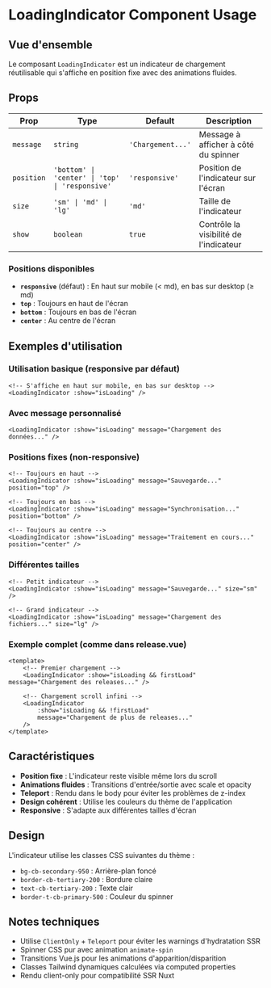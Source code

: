 # LoadingIndicator Component Usage

## Vue d'ensemble

Le composant `LoadingIndicator` est un indicateur de chargement réutilisable qui s'affiche en position fixe avec des animations fluides.

## Props

| Prop       | Type                                            | Default           | Description                            |
| ---------- | ----------------------------------------------- | ----------------- | -------------------------------------- |
| `message`  | `string`                                        | `'Chargement...'` | Message à afficher à côté du spinner   |
| `position` | `'bottom' \| 'center' \| 'top' \| 'responsive'` | `'responsive'`    | Position de l'indicateur sur l'écran   |
| `size`     | `'sm' \| 'md' \| 'lg'`                          | `'md'`            | Taille de l'indicateur                 |
| `show`     | `boolean`                                       | `true`            | Contrôle la visibilité de l'indicateur |

### Positions disponibles

- **`responsive`** (défaut) : En haut sur mobile (< md), en bas sur desktop (≥ md)
- **`top`** : Toujours en haut de l'écran
- **`bottom`** : Toujours en bas de l'écran
- **`center`** : Au centre de l'écran

## Exemples d'utilisation

### Utilisation basique (responsive par défaut)

```vue
<!-- S'affiche en haut sur mobile, en bas sur desktop -->
<LoadingIndicator :show="isLoading" />
```

### Avec message personnalisé

```vue
<LoadingIndicator :show="isLoading" message="Chargement des données..." />
```

### Positions fixes (non-responsive)

```vue
<!-- Toujours en haut -->
<LoadingIndicator :show="isLoading" message="Sauvegarde..." position="top" />

<!-- Toujours en bas -->
<LoadingIndicator :show="isLoading" message="Synchronisation..." position="bottom" />

<!-- Toujours au centre -->
<LoadingIndicator :show="isLoading" message="Traitement en cours..." position="center" />
```

### Différentes tailles

```vue
<!-- Petit indicateur -->
<LoadingIndicator :show="isLoading" message="Sauvegarde..." size="sm" />

<!-- Grand indicateur -->
<LoadingIndicator :show="isLoading" message="Chargement des fichiers..." size="lg" />
```

### Exemple complet (comme dans release.vue)

```vue
<template>
	<!-- Premier chargement -->
	<LoadingIndicator :show="isLoading && firstLoad" message="Chargement des releases..." />

	<!-- Chargement scroll infini -->
	<LoadingIndicator
		:show="isLoading && !firstLoad"
		message="Chargement de plus de releases..."
	/>
</template>
```

## Caractéristiques

- **Position fixe** : L'indicateur reste visible même lors du scroll
- **Animations fluides** : Transitions d'entrée/sortie avec scale et opacity
- **Teleport** : Rendu dans le body pour éviter les problèmes de z-index
- **Design cohérent** : Utilise les couleurs du thème de l'application
- **Responsive** : S'adapte aux différentes tailles d'écran

## Design

L'indicateur utilise les classes CSS suivantes du thème :

- `bg-cb-secondary-950` : Arrière-plan foncé
- `border-cb-tertiary-200` : Bordure claire
- `text-cb-tertiary-200` : Texte clair
- `border-t-cb-primary-500` : Couleur du spinner

## Notes techniques

- Utilise `ClientOnly` + `Teleport` pour éviter les warnings d'hydratation SSR
- Spinner CSS pur avec animation `animate-spin`
- Transitions Vue.js pour les animations d'apparition/disparition
- Classes Tailwind dynamiques calculées via computed properties
- Rendu client-only pour compatibilité SSR Nuxt
